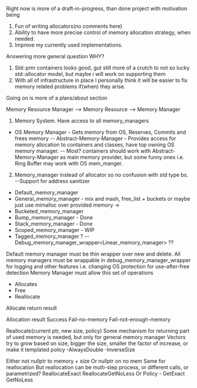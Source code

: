 Right now is more of a draft-in-progress, than done project with motivation being
1. Fun of writing allocators(no comments here)
2. Ability to have more precise control of memory allocation strategy, when needed.
3. Improve my currently used implementations.

Answering more general question WHY? 

1. Std::pmr containers looks good, gut still more of a crutch to not so lucky std::allocator model, but maybe i will work on supporting them
2. With all of infrastructure in place I personally think it will be easier to fix memory related problems if(when) they arise.

Going on is more of a plans/about section

Memory Resource Manager --> Memory Resource --> Memory Manager

1. Memory System. Have access to all memory_managers 
 - OS Memory Manager - Gets memory from OS, Reserves, Commits and frees memory 
 -- Abstract-Memory-Manager - Provides access for memory allocation to containers and classes, have top owning OS memory manager. 
 -- Most? containers should work with Abstract-Memory-Manager as main memory provider, but some funny ones i.e. Ring Buffer may work with OS mem_manger.


2. Memory_manager instead of allocator so no confusion with std type bs.
--Support for address sanitizer
- Default_memory_manager
- General_memory_manager - mix and mash, free_list + buckets or maybe just use mimalloc over provided memory ->
- Bucketed_memory_manager
- Bump_memory_manager - Done
- Stack_memory_manager - Done
- Scoped_memory_manager - WIP 
- Tagged_memory_manager ?
-- Debug_memory_manager_wrapper<Linear_memory_manager> ??

Default memory manager must be thin wrapper over new and delete.
All memory managers must be wrappable in debug_memory_manager_wrapper for logging and other features i.e. changing OS protection for use-after-free detection
Memory Manager must allow this set of operations
- Allocates
- Free
- Reallocate

Allocate return result 

Allocation result
Success
Fail-no-memory
Fail-not-enough-memory

Reallocate(current ptr, new size, policy)
Some mechanism for returning part of used memory is needed, but only for general memory manager
Vectors try to grow based on size, bigger the size, smaller the factor of increase, or make it templated policy
-AlwaysDouble
-InverseSize

Either not nullptr to memory + size
Or nullptr on no mem
Same for reallocation
But reallocation can be multi-step process, or different calls, or parametrized?
ReallocateExact
ReallocateGetNoLess
Or
Policy - 
GetExact
GetNoLess


